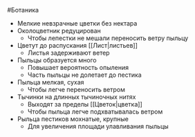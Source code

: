 #Ботаника 
- Мелкие невзрачные цветки без нектара
- Околоцветник редуцирован
	- Чтобы лепестки не мешали переносить ветру пыльцу
- Цветут до распускания [[Лист|листьев]]
	- Листья задерживают ветер
- Пыльцы образуется много
	- Повышает вероятность опыления
	- Часть пыльцы не долетает до пестика
- Пыльца мелкая, сухая
	- Чтобы легче переносить ветром 
- Тычинки на длинных тычиночных нитях
	- Выходят за пределы [[Цветок|цветка]]
	- Чтобы пыльца легче подхватывалась ветром 
- Рыльца пестиков мохнатые, крупные
	- Для увеличения площади улавливания пыльцы